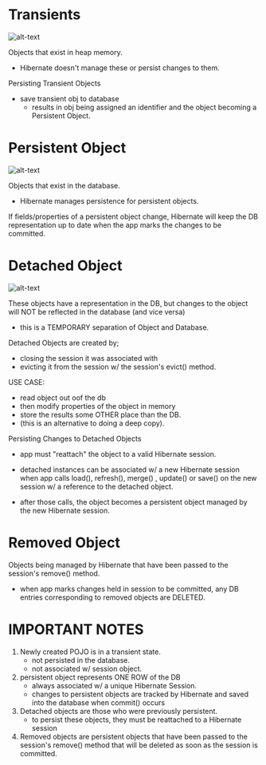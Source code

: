 # Transients
![alt-text](/Users/emangini/IdeaProjects/HowToDoInJava/HibernateExamples/src/main/resources/Transient-objects-are-independent-of-Hibernate.jpg)

Objects that exist in heap memory. 
- Hibernate doesn't manage these or persist changes to them. 

Persisting Transient Objects
- save transient obj to database
    - results in obj being assigned an identifier and the object becoming a Persistent Object. 

# Persistent Object
![alt-text](/Users/emangini/IdeaProjects/HowToDoInJava/HibernateExamples/src/main/resources/Persistent-objects-are-maintained-by-Hibernate.jpg)

Objects that exist in the database. 
- Hibernate manages persistence for persistent objects. 

If fields/properties of a persistent object change, Hibernate will keep the DB representation up
to date when the app marks the changes to be committed. 

# Detached Object
![alt-text](/Users/emangini/IdeaProjects/HowToDoInJava/HibernateExamples/src/main/resources/Detached-objects-exist-in-the-database-but-are-not-maintained-by-Hibernate.jpg)

These objects have a representation in the DB, but changes to the object will NOT be 
reflected in the database (and vice versa)
- this is a TEMPORARY separation of Object and Database.

Detached Objects are created by;
- closing the session it was associated with
- evicting it from the session w/ the session's evict() method.

USE CASE:
- read object out oof the db
- then modify properties of the object in memory
- store the results some OTHER place than the DB. 
- (this is an alternative to doing a deep copy).

Persisting Changes to Detached Objects
- app must "reattach" the object to a valid Hibernate session. 
- detached instances can be associated w/ a new Hibernate session when app calls
load(), refresh(), merge() , update() or save() on the new session w/ a reference to
the detached object. 

- after those calls, the object becomes a persistent object managed by the new Hibernate
session.

# Removed Object

Objects being managed by Hibernate that have been passed to the session's remove() method. 
- when app marks changes held in session to be committed, any DB entries corresponding to 
removed objects are DELETED. 


# IMPORTANT NOTES
1. Newly created POJO is in a transient state. 
    - not persisted in the database. 
    - not associated w/ session object. 
1. persistent object represents ONE ROW of the DB
    - always associated w/ a unique Hibernate Session. 
    - changes to persistent objects are tracked by Hibernate and saved into the database when
    commit() occurs
1. Detached objects are those who were previously persistent.
    - to persist these objects, they must be reattached to a Hibernate session
1. Removed objects are persistent objects that have been passed to the session's remove() 
method that will be deleted as soon as the session is committed. 